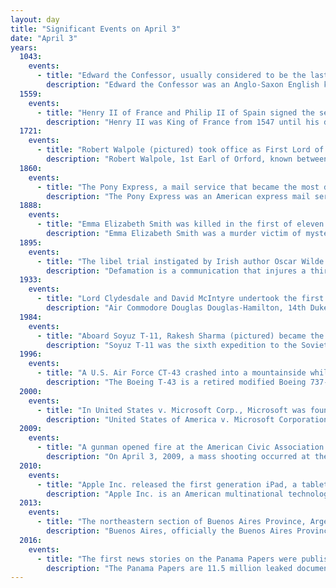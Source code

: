 ```yaml
---
layout: day
title: "Significant Events on April 3"
date: "April 3"
years:
  1043:
    events:
      - title: "Edward the Confessor, usually considered to be the last king of the House of Wessex, was crowned King of England."
        description: "Edward the Confessor was an Anglo-Saxon English king and saint. Usually considered the last king of the House of Wessex, he ruled from 1042 until his death in 1066."
  1559:
    events:
      - title: "Henry II of France and Philip II of Spain signed the second treaty of Cateau-Cambrésis, ending the Italian War of 1551–1559."
        description: "Henry II was King of France from 1547 until his death in 1559. The second son of Francis I and Duchess Claude of Brittany, he became Dauphin of France upon the death of his elder brother Francis in 1536."
  1721:
    events:
      - title: "Robert Walpole (pictured) took office as First Lord of the Treasury, Chancellor of the Exchequer and Leader of the House of Commons, becoming the first de facto prime minister of Great Britain."
        description: "Robert Walpole, 1st Earl of Orford, known between 1725 and 1742 as Sir Robert Walpole, was a British Whig politician who served as Prime Minister of Great Britain from 1721 to 1742. He also served as First Lord of the Treasury, Chancellor of the Exchequer, and Leader of the House of Commons, and is generally regarded as the de facto first prime minister of Great Britain."
  1860:
    events:
      - title: "The Pony Express, a mail service that became the most direct means of long-distance communication across the United States before the first transcontinental telegraph, began operation."
        description: "The Pony Express was an American express mail service that used relays of horse-mounted riders between Missouri and California. It was operated by the Central Overland California and Pikes Peak Express Company."
  1888:
    events:
      - title: "Emma Elizabeth Smith was killed in the first of eleven unsolved murders of women that took place in or near the impoverished Whitechapel district in the East End of London."
        description: "Emma Elizabeth Smith was a murder victim of mysterious origins in late-19th century London. Her killing was the first of the Whitechapel murders, and it is possible she was a victim of the serial killer known as Jack the Ripper, though this is considered unlikely by most modern authors."
  1895:
    events:
      - title: "The libel trial instigated by Irish author Oscar Wilde (pictured) began, eventually resulting in his arrest, trial and imprisonment on charges of gross indecency."
        description: "Defamation is a communication that injures a third party's reputation and causes a legally redressable injury. The precise legal definition of defamation varies from country to country. It is not necessarily restricted to making assertions that are falsifiable, and can extend to concepts that are more abstract than reputation – like dignity and honour."
  1933:
    events:
      - title: "Lord Clydesdale and David McIntyre undertook the first successful flight over Mount Everest."
        description: "Air Commodore Douglas Douglas-Hamilton, 14th Duke of Hamilton and 11th Duke of Brandon, was a Scottish nobleman and aviator who was the first man to fly over Mount Everest."
  1984:
    events:
      - title: "Aboard Soyuz T-11, Rakesh Sharma (pictured) became the first Indian to be launched into space."
        description: "Soyuz T-11 was the sixth expedition to the Soviet Salyut 7 space station, which in 1984 carried the first Indian cosmonaut along with Soviet crew members."
  1996:
    events:
      - title: "A U.S. Air Force CT-43 crashed into a mountainside while attempting an instrument approach to Dubrovnik Airport in Croatia, killing all 35 people on board, including Secretary of Commerce Ron Brown."
        description: "The Boeing T-43 is a retired modified Boeing 737-200 that was used by the United States Air Force for training navigators, now known as USAF combat systems officers, from 1973 to 2010. Informally referred to as the Gator and 'Flying Classroom', nineteen of these aircraft were delivered to the Air Training Command (ATC) at Mather Air Force Base, California during 1973 and 1974. Two additional aircraft were delivered to the Colorado Air National Guard at Buckley Air National Guard Base and Peterson Air Force Base, Colorado, in direct support of cadet air navigation training at the nearby U.S. Air Force Academy. Two T-43s were later converted to CT-43As in the early 1990s and transferred to Air Mobility Command (AMC) and United States Air Forces in Europe (USAFE), respectively, as executive transports. A third aircraft was also transferred to Air Force Materiel Command (AFMC) for use as the 'Rat 55' radar test bed aircraft and was redesignated as an NT-43A. The T-43A was retired by the Air Education and Training Command (AETC) in 2010 after 37 years of service."
  2000:
    events:
      - title: "In United States v. Microsoft Corp., Microsoft was found to have violated antitrust law by bundling the web browser Internet Explorer with its Windows operating system."
        description: "United States of America v. Microsoft Corporation, 253 F.3d 34, was a landmark American antitrust law case at the United States Court of Appeals for the District of Columbia Circuit. The U.S. government accused Microsoft of illegally monopolizing the web browser market for Windows, primarily through the legal and technical restrictions it put on the abilities of PC manufacturers (OEMs) and users to uninstall Internet Explorer and use other programs such as Netscape and Java."
  2009:
    events:
      - title: "A gunman opened fire at the American Civic Association in Binghamton, New York, U.S., killing thirteen and wounding four before committing suicide."
        description: "On April 3, 2009, a mass shooting occurred at the American Civic Association immigration center in Binghamton, New York. At approximately 10-30 a.m. EDT, Jiverly Antares Wong entered the facility and killed thirteen people and wounded four others before committing suicide."
  2010:
    events:
      - title: "Apple Inc. released the first generation iPad, a tablet computer."
        description: "Apple Inc. is an American multinational technology company headquartered in Cupertino, California, in Silicon Valley. It is best known for its consumer electronics, software, and services. Founded in 1976 as Apple Computer Company by Steve Jobs, Steve Wozniak and Ronald Wayne, the company was incorporated by Jobs and Wozniak as Apple Computer, Inc. the following year. It was renamed Apple Inc. in 2007 as the company had expanded its focus from computers to consumer electronics. Apple is the largest technology company by revenue, with US$391.04 billion in the 2024 fiscal year."
  2013:
    events:
      - title: "The northeastern section of Buenos Aires Province, Argentina, experienced several flash floods that killed at least 100 people."
        description: "Buenos Aires, officially the Buenos Aires Province, is the largest and most populous Argentine province. It takes its name from the city of Buenos Aires, the capital of the country, which used to be part of the province and the province's capital until it was federalized in 1880. Since then, in spite of bearing the same name, the province does not include Buenos Aires city, though it does include all other parts of the Greater Buenos Aires metropolitan area. The capital of the province is the city of La Plata, founded in 1882."
  2016:
    events:
      - title: "The first news stories on the Panama Papers were published, revealing that shell corporations represented by the Panamanian law firm Mossack Fonseca had been used for illegal purposes."
        description: "The Panama Papers are 11.5 million leaked documents published beginning April 3, 2016. The papers detail financial and attorney–client information for more than 214,488 offshore entities. These documents, some dating back to the 1970s, were created by, and taken from, the former Panamanian offshore law firm and corporate service provider Mossack Fonseca, and compiled with similar leaks into a searchable database."
---
```


